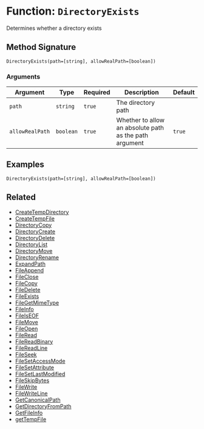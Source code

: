 [comment]: # (Note: This documentation is generated dynamically in the build process.  To modify the contents, change the javadoc on the _invoke method of the BIF class)

# Function: `DirectoryExists`

Determines whether a directory exists

## Method Signature
```
DirectoryExists(path=[string], allowRealPath=[boolean])
```
### Arguments

| Argument | Type | Required | Description | Default |
|----------|------|----------|-------------|---------|
| `path` | `string` | `true` | The directory path |  |
| `allowRealPath` | `boolean` | `true` | Whether to allow an absolute path as the path argument | `true` |

## Examples

```
DirectoryExists(path=[string], allowRealPath=[boolean])
```

## Related
  * [CreateTempDirectory](boxlang-language/reference/built-in-functions/CreateTempDirectory.md)
  * [CreateTempFile](boxlang-language/reference/built-in-functions/CreateTempFile.md)
  * [DirectoryCopy](boxlang-language/reference/built-in-functions/DirectoryCopy.md)
  * [DirectoryCreate](boxlang-language/reference/built-in-functions/DirectoryCreate.md)
  * [DirectoryDelete](boxlang-language/reference/built-in-functions/DirectoryDelete.md)
  * [DirectoryList](boxlang-language/reference/built-in-functions/DirectoryList.md)
  * [DirectoryMove](boxlang-language/reference/built-in-functions/DirectoryMove.md)
  * [DirectoryRename](boxlang-language/reference/built-in-functions/DirectoryRename.md)
  * [ExpandPath](boxlang-language/reference/built-in-functions/ExpandPath.md)
  * [FileAppend](boxlang-language/reference/built-in-functions/FileAppend.md)
  * [FileClose](boxlang-language/reference/built-in-functions/FileClose.md)
  * [FileCopy](boxlang-language/reference/built-in-functions/FileCopy.md)
  * [FileDelete](boxlang-language/reference/built-in-functions/FileDelete.md)
  * [FileExists](boxlang-language/reference/built-in-functions/FileExists.md)
  * [FileGetMimeType](boxlang-language/reference/built-in-functions/FileGetMimeType.md)
  * [FileInfo](boxlang-language/reference/built-in-functions/FileInfo.md)
  * [FileIsEOF](boxlang-language/reference/built-in-functions/FileIsEOF.md)
  * [FileMove](boxlang-language/reference/built-in-functions/FileMove.md)
  * [FileOpen](boxlang-language/reference/built-in-functions/FileOpen.md)
  * [FileRead](boxlang-language/reference/built-in-functions/FileRead.md)
  * [FileReadBinary](boxlang-language/reference/built-in-functions/FileReadBinary.md)
  * [FileReadLine](boxlang-language/reference/built-in-functions/FileReadLine.md)
  * [FileSeek](boxlang-language/reference/built-in-functions/FileSeek.md)
  * [FileSetAccessMode](boxlang-language/reference/built-in-functions/FileSetAccessMode.md)
  * [FileSetAttribute](boxlang-language/reference/built-in-functions/FileSetAttribute.md)
  * [FileSetLastModified](boxlang-language/reference/built-in-functions/FileSetLastModified.md)
  * [FileSkipBytes](boxlang-language/reference/built-in-functions/FileSkipBytes.md)
  * [FileWrite](boxlang-language/reference/built-in-functions/FileWrite.md)
  * [FileWriteLine](boxlang-language/reference/built-in-functions/FileWriteLine.md)
  * [GetCanonicalPath](boxlang-language/reference/built-in-functions/GetCanonicalPath.md)
  * [GetDirectoryFromPath](boxlang-language/reference/built-in-functions/GetDirectoryFromPath.md)
  * [GetFileInfo](boxlang-language/reference/built-in-functions/GetFileInfo.md)
  * [getTempFile](boxlang-language/reference/built-in-functions/getTempFile.md)

